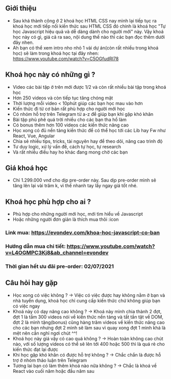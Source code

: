 ## Giới thiệu

- Sau khá thành công ở 2 khoá học HTML CSS nay mình lại tiếp tục ra khoá học mới tiếp nối kiến thức sau HTML CSS đó chính là khoá học "Tự học Javascript hiệu quả và dễ dàng dành cho người mới" này. Vậy khoá học này có gì, giá cả ra sao, nội dung thế nào thì các bạn đọc thêm dưới đây nhen.
- Ah bạn có thể xem intro nho nhỏ 1 vài dự án(còn rất nhiều trong khoá học) sẽ làm trong khoá học tại đây nhen: https://www.youtube.com/watch?v=C5OGfudRI78

## Khoá học này có những gì ?

- Video các bài tập ở trên mới được 1/2 và còn rất nhiều bài tập trong khoá học
- Hơn 250 videos và còn tiếp tục tăng chóng mặt
- Thời lượng mỗi video < 10phút giúp các bạn học mau vào hơn
- Kiến thức đi từ cơ bản rất phù hợp cho người mới học
- Có nhóm hỗ trợ trên Telegram từ a-z để giúp bạn khi gặp khó khăn
- Bài tập phủ phê quá trời nhiều cho các bạn tha hồ làm
- Có bonus thêm hơn 100 videos các kiến thức nâng cao
- Học xong có đủ nền tảng kiến thức để có thể học tới các Lib hay Fw như React, Vue, Angular
- Chia sẻ nhiều tips, tricks, tài nguyên hay để theo dõi, nâng cao trình độ
- Tư duy logic, xử lý vấn đề, cách tự học, tự research
- Và rất nhiều điều hay ho khác đang mong chờ các bạn

## Giá khoá học

- Chỉ 1.299.000 vnđ cho dịp pre-order này. Sau dịp pre-order mình sẽ tăng lên lại vài trăm k, vì thế nhanh tay lấy ngay giá tốt nhé.

## Khoá học phù hợp cho ai ?

- Phù hợp cho những người mới học, mới tìm hiểu về Javascript
- Hoặc những người đơn giản là thích mua thôi :icon

### Link mua: https://evondev.com/khoa-hoc-javascript-co-ban

### Hướng dẫn mua chi tiết: https://www.youtube.com/watch?v=L4OGMPC3Kj8&ab_channel=evondev

### Thời gian hết ưu đãi pre-order: 02/07/2021

## Câu hỏi hay gặp

- Học xong có việc không ? -> Việc có việc được hay không nằm ở bạn và nhà tuyển dụng, khoá học chỉ cung cấp kiến thức chứ không giúp bạn có việc ngay
- Khoá này có dạy nâng cao không ? -> Khoá này mình chia thành 2 đợt, đợt 1 là tầm 300 videos nói về kiến thức nền tảng và tất tần tật về DOM, đợt 2 là mình tặng(bonus) cũng hàng trăm videos về kiến thức nâng cao cho các bạn nhưng đợt 2 mình sẽ làm sau vì quay xong đợt 1 mình khá là mệt nên cần nghỉ ngơi chút ^^!
- Khoá học này giá vậy có cao quá không ? -> Hoàn toàn không cao chút nào, với số lượng videos có thể sẽ lên tới 400 hoặc 500 thì là quá rẻ cho kiến thức đạt lại được
- Khi học gặp khó khăn có được hỗ trợ không ? -> Chắc chắn là được hỗ trợ ở nhóm thảo luận trên Telegram
- Tương lai bạn có làm thêm khoá nào nữa không ? -> Chắc là khoá về React vào cuối năm hoặc đầu năm sau
